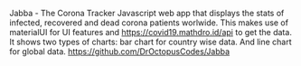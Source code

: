 Jabba - The Corona Tracker
Javascript web app that displays the stats of infected, recovered and dead corona patients worlwide.
This makes use of materialUI for UI features and https://covid19.mathdro.id/api to get the data.
It shows two types of charts: bar chart for country wise data. And line chart for global data.
https://github.com/DrOctopusCodes/Jabba
